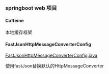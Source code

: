 ### springboot web 项目
#### Caffeine 
本地缓存框架

#### FastJsonHttpMessageConverterConfig
[FastJsonHttpMessageConverterConfig.java](src/main/java/org/springboot/demo/config/FastJsonHttpMessageConverterConfig.java)

使用fastJson替换默认的HttpMessageConverter